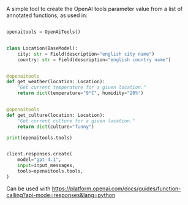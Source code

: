 A simple tool to create the OpenAI tools parameter value from a list of annotated functions, as used in: 
```py

openaitools = OpenAiTools()


class Location(BaseModel):
    city: str = Field(description="english city name")
    country: str = Field(description="english country name")


@openaitools
def get_weather(location: Location):
    "Get current temperature for a given location."
    return dict(temperature="9°C", humidity="20%")


@openaitools
def get_culture(location: Location):
    "Get current culture for a given location."
    return dict(culture="funny")

print(openaitools.tools)


client.responses.create(
    model="gpt-4.1",
    input=input_messages,
    tools=openaitools.tools,
)
```
Can be used with https://platform.openai.com/docs/guides/function-calling?api-mode=responses&lang=python
